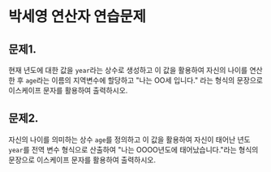 # 박세영 연산자 연습문제

## 문제1.

현재 년도에 대한 값을 `year`라는 상수로 생성하고 이 값을 활용하여 자신의 나이를 연산한 후 `age`라는 이름의 지역변수에 할당하고 "나는 OO세 입니다." 라는 형식의 문장으로 이스케이프 문자를 활용하여 출력하시오.



## 문제2.

자신의 나이를 의미하는 상수 `age`를 정의하고 이 값을 활용하여 자신이 태어난 년도 `year`를 전역 변수 형식으로 산출하여 "나는 OOOO년도에 태어났습니다."라는 형식의 문장으로 이스케이프 문자를 활용하여 출력하시오.
